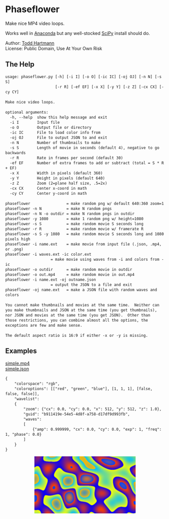 # Phaseflower

Make nice MP4 video loops.

Works well in [Anaconda](https://www.anaconda.com/)
but any well-stocked [SciPy](https://scipy.org/) install should do.

Author: [Todd Hartmann](https://github.com/ToddHartmann)\
License:  Public Domain, Use At Your Own Risk

## The Help
```
usage: phaseflower.py [-h] [-i I] [-o O] [-ic IC] [-oj OJ] [-n N] [-s S]
                      [-r R] [-ef EF] [-x X] [-y Y] [-z Z] [-cx CX] [-cy CY]

Make nice video loops.

optional arguments:
  -h, --help  show this help message and exit
  -i I        Input file
  -o O        Output file or directory
  -ic IC      File to load color info from
  -oj OJ      File to output JSON to and exit
  -n N        Number of thumbnails to make
  -s S        Length of movie in seconds (default 4), negative to go backwards
  -r R        Rate in frames per second (default 30)
  -ef EF      Number of extra frames to add or subtract (total = S * R + EF)
  -x X        Width in pixels (default 360)
  -y Y        Height in pixels (default 640)
  -z Z        Zoom (2=plane half size, .5=2x)
  -cx CX      Center x-coord in math
  -cy CY      Center y-coord in math

phaseflower                = make random png w/ default 640:360 zoom=1
phaseflower -n N           = make N random pngs
phaseflower -n N -o outdir = make N random pngs in outdir
phaseflower -y 1080        = make 1 random png w/ height=1080
phaseflower -s S           = make random movie S seconds long
phaseflower -r R           = make random movie w/ framerate R
phaseflower -s S -y 1080   = make random movie S seconds long and 1080 pixels high
phaseflower -i name.ext    = make movie from input file (.json, .mp4, or .png)
phaseflower -i waves.ext -ic color.ext
                    = make movie using waves from -i and colors from -ic
phaseflower -o outdir      = make random movie in outdir
phaseflower -o out.mp4     = make random movie in out.mp4
phaseflower -i name.ext -oj outname.json
                    = output the JSON to a file and exit
phaseflower -oj name.ext   = make a JSON file with random waves and colors

You cannot make thumbnails and movies at the same time.  Neither can
you make thumbnails and JSON at the same time (you get thumbnails),
nor JSON and movies at the same time (you get JSON).  Other than
those restrictions, you can combine almost all the options, the
exceptions are few and make sense.

The default aspect ratio is 16:9 if either -x or -y is missing.
```
## Examples

[simple.mp4](examples/simple.mp4)\
[simple.json](examples/simple.json)
```
{
    "colorspace": "rgb",
    "coloroptions": [["red", "green", "blue"], [1, 1, 1], [false, false, false]],
    "wavelist":
    {
        "zoom": {"cx": 0.0, "cy": 0.0, "x": 512, "y": 512, "z": 1.0},
        "guid": "b911419e-54e5-4d8f-a758-d17df9d993fb",
        "waves":
        [
            {"amp": 0.999999, "cx": 0.0, "cy": 0.0, "exp": 1, "freq": 1, "phase": 0.0}
        ]
    }
}
```

<p style="text-align:center;"><img src="examples/smrat.png" width="320"  alt="smrat" title="More Smarter"/></p>